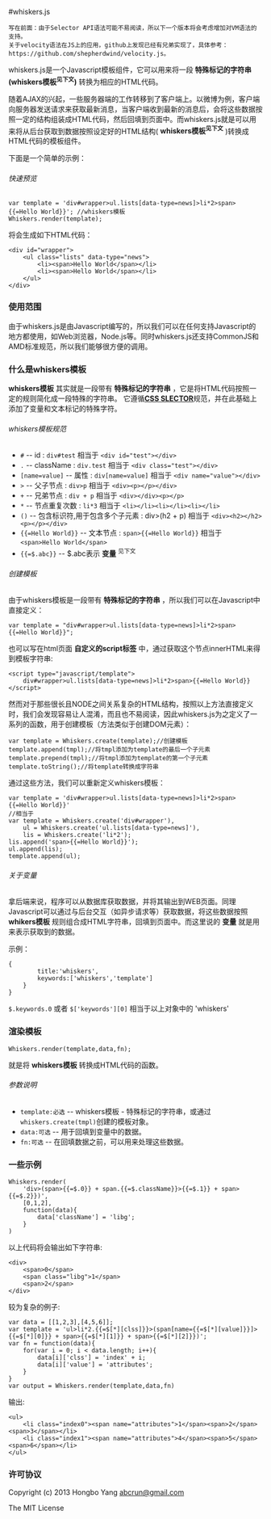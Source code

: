 #whiskers.js

	写在前面：由于Selector API语法可能不易阅读，所以下一个版本将会考虑增加对VM语法的支持。
	关于velocity语法在JS上的应用，github上发现已经有兄弟实现了，具体参考：https://github.com/shepherdwind/velocity.js。

whiskers.js是一个Javascript模板组件，它可以用来将一段 **特殊标记的字符串(whiskers模板<sup>见下文</sup>)** 转换为相应的HTML代码。

随着AJAX的兴起，一些服务器端的工作转移到了客户端上。以微博为例，客户端向服务器发送请求来获取最新消息，当客户端收到最新的消息后，会将这些数据按照一定的结构组装成HTML代码，然后回填到页面中。而whiskers.js就是可以用来将从后台获取到数据按照设定好的HTML结构( **whiskers模板<sup>见下文</sup>** )转换成HTML代码的模板组件。

下面是一个简单的示例：

###### 快速预览

	var template = 'div#wrapper>ul.lists[data-type=news]>li*2>span>{{=Hello World}}'; //whiskers模板
	Whiskers.render(template);

将会生成如下HTML代码：

	<div id="wrapper">
		<ul class="lists" data-type="news">
			<li><span>Hello World</span></li>
			<li><span>Hello World</span></li>
		</ul>
	</div>


### 使用范围

由于whiskers.js是由Javascript编写的，所以我们可以在任何支持Javascript的地方都使用，如Web浏览器，Node.js等。同时whiskers.js还支持CommonJS和AMD标准规范，所以我们能够很方便的调用。

### 什么是whiskers模板

**whiskers模板** 其实就是一段带有 **特殊标记的字符串** ，它是将HTML代码按照一定的规则简化成一段特殊的字符串。 它遵循[**CSS SLECTOR**](http://www.w3.org/TR/2011/REC-css3-selectors-20110929/#selectors)规范，并在此基础上添加了变量和文本标记的特殊字符。

###### whiskers模板规范

- `#` -- id : `div#test` 相当于 `<div id="test"></div>`
- `.` -- className : `div.test` 相当于 `<div class="test"></div>`
- `[name=value]` -- 属性 : `div[name=value]` 相当于 `<div name="value"></div>`
- `>` -- 父子节点 : `div>p` 相当于 `<div><p></p></div>`
- `+` -- 兄弟节点 : `div + p` 相当于 `<div></div><p></p>`
- `*` -- 节点重复次数 : `li*3` 相当于 `<li></li><li></li><li></li>`
- `()` -- 包含标识符,用于包含多个子元素 : div>(h2 + p) 相当于 `<div><h2></h2><p></p></div>`
- `{{=Hello World}}` -- 文本节点 : `span>{{=Hello World}}` 相当于 `<span>Hello World</span>`
- `{{=$.abc}}` -- $.abc表示 **变量** <sup>见下文</sup> 

###### 创建模板

由于whiskers模板是一段带有 **特殊标记的字符串** ，所以我们可以在Javascript中直接定义：

	var template = "div#wrapper>ul.lists[data-type=news]>li*2>span>{{=Hello World}}";

也可以写在html页面 **自定义的script标签** 中，通过获取这个节点innerHTML来得到模板字符串:

	<script type="javascript/template">
		div#wrapper>ul.lists[data-type=news]>li*2>span>{{=Hello World}}	
	</script>

然而对于那些很长且NODE之间关系复杂的HTML结构，按照以上方法直接定义时，我们会发现容易让人混淆，而且也不易阅读，因此whiskers.js为之定义了一系列的函数，用于创建模板（方法类似于创建DOM元素）：

	var template = Whiskers.create(template);//创建模板
	template.append(tmpl);//将tmpl添加为template的最后一个子元素
	template.prepend(tmpl);//将tmpl添加为template的第一个子元素
	template.toString();//将template转换成字符串

通过这些方法，我们可以重新定义whiskers模板：

	var template = 'div#wrapper>ul.lists[data-type=news]>li*2>span>{{=Hello World}}'
	//相当于
	var template = Whiskers.create('div#wrapper'),
	    ul = Whiskers.create('ul.lists[data-type=news]'),
	    lis = Whiskers.create('li*2');
	lis.append('span>{{=Hello World}}');
	ul.append(lis);
	template.append(ul);

###### 关于变量

拿后端来说，程序可以从数据库获取数据，并将其输出到WEB页面。同理Javascript可以通过与后台交互（如异步请求等）获取数据，将这些数据按照 **whikers模板** 规则组合成HTML字符串，回填到页面中。而这里说的 **变量** 就是用来表示获取到的数据。

示例：

	{
			title:'whiskers',
			keywords:['whiskers','template']
		}
	}

`$.keywords.0` 或者 `$['keywords'][0]` 相当于以上对象中的 'whiskers'

### 渲染模板
	
	Whiskers.render(template,data,fn);
	
就是将 **whiskers模板** 转换成HTML代码的函数。

###### 参数说明

- `template:必选` -- whiskers模板 - 特殊标记的字符串，或通过`whiskers.create(tmpl)`创建的模板对象。
- `data:可选` -- 用于回填到变量中的数据。
- `fn:可选` -- 在回填数据之前，可以用来处理这些数据。

### 一些示例

	Whiskers.render(
		'div>(span>{{=$.0}} + span.{{=$.className}}>{{=$.1}} + span>{{=$.2}})',
		[0,1,2],
		function(data){
			data['className'] = 'libg';
		}
	)

以上代码将会输出如下字符串:

	<div>
		<span>0</span>
		<span class="libg">1</span>
		<span>2</span>
	</div>
	
较为复杂的例子:

	var data = [[1,2,3],[4,5,6]];
	var template = 'ul>li*2.{{=$[*][clss]}}>(span[name={{=$[*][value]}}]>{{=$[*][0]}} + span>{{=$[*][1]}} + span>{{=$[*][2]}})';
	var fn = function(data){
		for(var i = 0; i < data.length; i++){
			data[i]['clss'] = 'index' + i;
			data[i]['value'] = 'attributes';
		}
	}
	var output = Whiskers.render(template,data,fn)
	
输出:

	<ul>
		<li class="index0"><span name="attributes">1</span><span>2</span><span>3</span></li>
		<li class="index1"><span name="attributes">4</span><span>5</span><span>6</span></li>
	</ul>

### 许可协议

Copyright (c) 2013 Hongbo Yang <abcrun@gmail.com>

The MIT License
